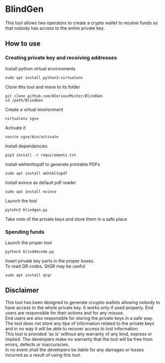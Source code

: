 # BlindGen
This tool allows two operators to create a crypto wallet to receive funds so that nobody has access to the entire private key.

## How to use
### Creating private key and receiving addresses
Install python virtual environments
```
sudo apt install python3-virtualenv
```
Clone this tool and move to its folder
```
git clone github.com/ASeriousMister/BlindGen
cd /path/BlindGen
```
Create a virtual environment
```
virtualenv sgve
```
Activate it
```
source sgve/bin/activate
```
Install dependencies
```
pip3 install -r requirements.txt
```
install wkhtmltopdf to generate printable PDFs
```
sudo apt install wkhtmltopdf
```
Install evince as default pdf reader
```
sudo apt install evince
```
Launch the tool
```
pytohn3 blindgen.py
```
Take note of the private keys and store them in a safe place
### Spending funds
Launch the proper tool
```
python3 blinddecode.py
```
Insert private key parts in the proper boxes.\
To read QR codes, QtQR may be useful
```
sudo apt install qtqr
```
## Disclaimer
This tool has been designed to generate cruypto wallets allowing nobody to have access to the whole private key. It works only if used properly. End users are responsible for their actions and for any misuse.\
End users are also responsible for storing the private keys in a safe way. The tool does not store any tipe of information related to the private keys and in no way it will be able to recover access to lost information.\
This tool is provided 'as is' without any warranty of any kind, express or implied. The developers make no warranty that the tool will be free from errors, defects or inaccuracies.\
In no event shall the developers be liable for any damages or losses incurred as a result of using this tool.
